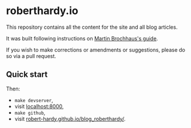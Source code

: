 roberthardy.io
====
This repository contains all the content for the site and all blog articles.

It was built following instructions on [Martin Brochhaus's guide](http://martinbrochhaus.com/pelican2.html).

If you wish to make corrections or amendments or suggestions, please do so via
a pull request.


Quick start
----

Then:

- `make devserver`,
- visit [localhost:8000](http://localhost:8000/),
- `make github`,
- visit [robert-hardy.github.io/blog_roberthardy/](https://robert-hardy.github.io/blog_roberthardy/).

